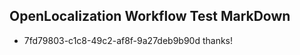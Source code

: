 ## OpenLocalization Workflow Test MarkDown
* 7fd79803-c1c8-49c2-af8f-9a27deb9b90d thanks!

<!--HONumber=Aug16_HO1-->


